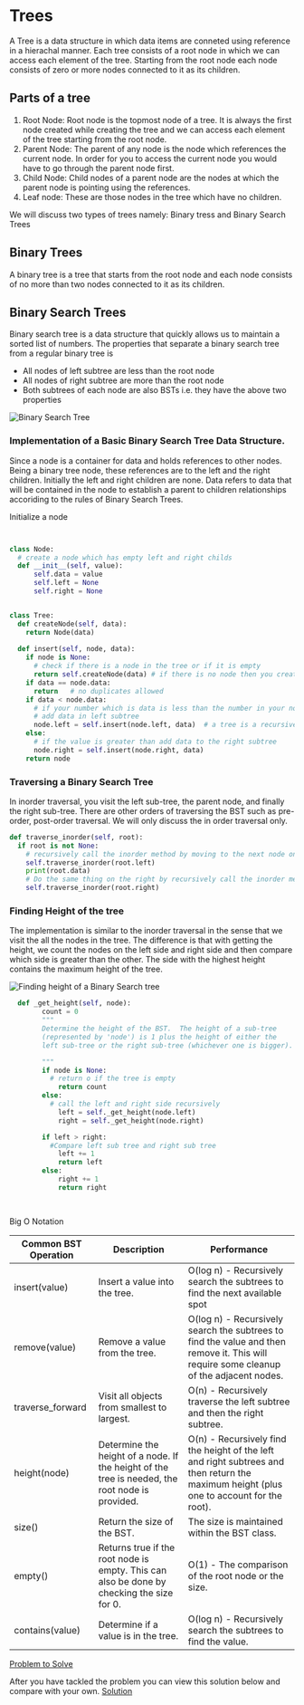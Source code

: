 # Trees

A Tree is a data structure in which data items are conneted using reference in a hierachal manner. 
Each tree consists of a root node in which we can access each element of the tree. Starting from the root node 
each node consists of zero or more nodes connected to it as its children.

## Parts of a tree
1. Root Node:
Root node is the topmost node of a tree. It is always the first node created while creating the tree
and we can access each element of the tree starting from the root node.
2. Parent Node:
The parent of any node is the node which references the current node. In order for you to access the current node
you would have to go through the parent node first.
3. Child Node:
Child nodes of a parent node are the nodes at which the parent node is pointing using the references.
4. Leaf node: 
These are those nodes in the tree which have no children.

We will discuss two types of trees namely: Binary tress and Binary Search Trees

## Binary Trees
A binary tree is a tree that starts from the root node and each node consists of no more than two nodes connected to it as
its children.

## Binary Search Trees
Binary search tree is a data structure that quickly allows us to maintain a sorted list of numbers.
The properties that separate a binary search tree from a regular binary tree is

* All nodes of left subtree are less than the root node
* All nodes of right subtree are more than the root node
* Both subtrees of each node are also BSTs i.e. they have the above two properties

![Binary Search Tree](http://www.csharpstar.com/wp-content/uploads/2015/11/BinarySearchTree_implementation_Csharp.jpg)

### Implementation of a Basic Binary Search Tree Data Structure.

Since a node is a container for data and holds references to other nodes. Being a binary tree node, these references are to the left and the right children. Initially the left and right children are none. Data refers to data that will be contained in the node to establish a parent to children relationships accoriding to the rules of Binary Search Trees.

Initialize a node
``` python


class Node:
  # create a node which has empty left and right childs
  def __init__(self, value):
      self.data = value
      self.left = None
      self.right = None


class Tree:
  def createNode(self, data):
    return Node(data)
  
  def insert(self, node, data):
    if node is None:
      # check if there is a node in the tree or if it is empty
      return self.createNode(data) # if there is no node then you create it
    if data == node.data:
      return   # no duplicates allowed
    if data < node.data:
      # if your number which is data is less than the number in your node
      # add data in left subtree
      node.left = self.insert(node.left, data)  # a tree is a recursive data structure, so you call the insert method recursively
    else:
      # if the value is greater than add data to the right subtree
      node.right = self.insert(node.right, data)
    return node
```

### Traversing a Binary Search Tree

In inorder traversal, you visit the left sub-tree, the parent node, and finally the right sub-tree. There are other orders of traversing the BST such as pre-order, post-order traversal. We will only discuss the in order traversal only. 
  ``` python
  def traverse_inorder(self, root):
    if root is not None:
      # recursively call the inorder method by moving to the next node on the left side 
      self.traverse_inorder(root.left)
      print(root.data)
      # Do the same thing on the right by recursively call the inorder method by moving to the next node on the right side 
      self.traverse_inorder(root.right)

  ```
### Finding Height of the tree

The implementation is similar to the inorder traversal in the sense that we visit the all the nodes in the tree. The difference is that with getting the height, we count the nodes on the left side and right side and then compare which side is greater than the other. The side with the highest height contains the maximum height of the tree.

![Finding height of a Binary Search tree](http://csharpexamples.com/wp-content/uploads/2019/05/binary-tree-2.png)

``` python
  def _get_height(self, node):
        count = 0
        """
        Determine the height of the BST.  The height of a sub-tree 
        (represented by 'node') is 1 plus the height of either the 
        left sub-tree or the right sub-tree (whichever one is bigger).

        """
        if node is None:
          # return o if the tree is empty
            return count
        else:
          # call the left and right side recursively
            left = self._get_height(node.left)
            right = self._get_height(node.right)

        if left > right:
          #Compare left sub tree and right sub tree
            left += 1
            return left
        else:
            right += 1
            return right

   


``` 
Big O Notation

Common BST Operation | Description | Performance
-------- | -------- | --------
insert(value) | Insert a value into the tree. | O(log n) - Recursively search the subtrees to find the next available spot
remove(value)	 | Remove a value from the tree. | 	O(log n) - Recursively search the subtrees to find the value and then remove it. This will require some cleanup of the adjacent nodes.
traverse_forward | Visit all objects from smallest to largest. | O(n) - Recursively traverse the left subtree and then the right subtree.
height(node)| Determine the height of a node. If the height of the tree is needed, the root node is provided.  | 	O(n) - Recursively find the height of the left and right subtrees and then return the maximum height (plus one to account for the root).
size()| Return the size of the BST. |  The size is maintained within the BST class.
empty()| Returns true if the root node is empty. This can also be done by checking the size for 0. |  O(1) - The comparison of the root node or the size.
contains(value) | Determine if a value is in the tree.	 |  O(log n) - Recursively search the subtrees to find the value.


[Problem to Solve](https://github.com/tapzola/cse212-final-project/blob/main/tress_tutorial.py)

 After you have tackled the problem you can view this solution below and compare with your own.
 [Solution](https://github.com/tapzola/cse212-final-project/blob/main/tutorial.py)

     


    
    
        
        
    


